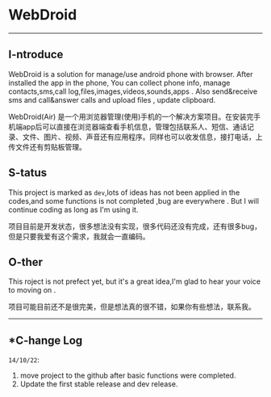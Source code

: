 # WebDroid
---

## I-ntroduce

WebDroid is a solution for manage/use android phone with browser. After installed the app in the phone, You can collect phone info, manage contacts,sms,call log,files,images,videos,sounds,apps . Also send&receive sms and call&answer calls and upload files , update clipboard.

WebDroid(Air) 是一个用浏览器管理(使用)手机的一个解决方案项目。在安装完手机端app后可以直接在浏览器端查看手机信息，管理包括联系人、短信、通话记录、文件、图片、视频、声音还有应用程序。同样也可以收发信息，接打电话，上传文件还有剪贴板管理。

## S-tatus

This project is marked as `dev`,lots of ideas has not been applied in the codes,and some functions is not completed ,bug are everywhere . But I will continue coding  as long as I'm using it.

项目目前是开发状态，很多想法没有实现，很多代码还没有完成，还有很多bug，但是只要我爱有这个需求，我就会一直编码。

## O-ther

This roject is not prefect yet, but it's a great idea,I'm glad to hear your voice to moving on .

项目可能目前还不是很完美，但是想法真的很不错，如果你有些想法，联系我。

---
## *C-hange Log

`14/10/22`:

1. move project to the github after basic functions were completed.
1. Update the first stable release and dev release.